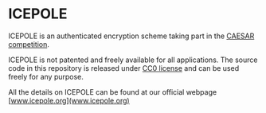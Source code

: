 # ICEPOLE

ICEPOLE is an authenticated encryption scheme taking part in the [CAESAR competition](http://competitions.cr.yp.to/caesar.html).

ICEPOLE is not patented and freely available for all applications. The source code in this repository is released under [CC0 license](https://creativecommons.org/publicdomain/zero/1.0/) and can be used freely for any purpose.

All the details on ICEPOLE can be found at our official webpage [www.icepole.org](www.icepole.org)
